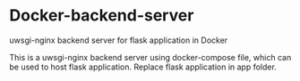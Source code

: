 # Docker-backend-server
uwsgi-nginx backend server for flask application in Docker

This is a uwsgi-nginx backend server using docker-compose file, which can be used to host flask application. Replace flask application in app folder.
